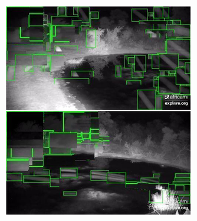 ![20200620-231636-234641](in/20200620/20200620-231636-234641_0_.jpg)
![20200620-234646-000001](in/20200620/20200620-234646-000001_0_.jpg)
